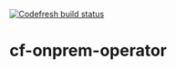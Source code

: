 [![Codefresh build status]( https://g.codefresh.io/api/badges/pipeline/codefresh-inc/cf-installer%2Fcf-installer?key=eyJhbGciOiJIUzI1NiJ9.NTY3MmQ4ZGViNjcyNGI2ZTM1OWFkZjYy.AN2wExsAsq7FseTbVxxWls8muNx_bBUnQWQVS8IgDTI&type=cf-1)]( https%3A%2F%2Fg.codefresh.io%2Fpipelines%2Fcf-installer%2Fbuilds%3Ffilter%3Dtrigger%3Abuild~Build%3Bpipeline%3A5e98c16417efaf47937efe4c~cf-installer)

# cf-onprem-operator

